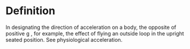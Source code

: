 # Definition

In designating the direction of acceleration on a body, the opposite of
positive g , for example, the effect of flying an outside loop in the
upright seated position. See physiological acceleration.
